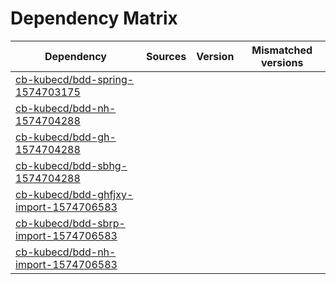 # Dependency Matrix

Dependency | Sources | Version | Mismatched versions
---------- | ------- | ------- | -------------------
[cb-kubecd/bdd-spring-1574703175](https://github.com/cb-kubecd/bdd-spring-1574703175.git) |  | []() | 
[cb-kubecd/bdd-nh-1574704288](https://github.com/cb-kubecd/bdd-nh-1574704288.git) |  | []() | 
[cb-kubecd/bdd-gh-1574704288](https://github.com/cb-kubecd/bdd-gh-1574704288.git) |  | []() | 
[cb-kubecd/bdd-sbhg-1574704288](https://github.com/cb-kubecd/bdd-sbhg-1574704288.git) |  | []() | 
[cb-kubecd/bdd-ghfjxy-import-1574706583](https://github.com/cb-kubecd/bdd-ghfjxy-import-1574706583.git) |  | []() | 
[cb-kubecd/bdd-sbrp-import-1574706583](https://github.com/cb-kubecd/bdd-sbrp-import-1574706583.git) |  | []() | 
[cb-kubecd/bdd-nh-import-1574706583](https://github.com/cb-kubecd/bdd-nh-import-1574706583.git) |  | []() | 

